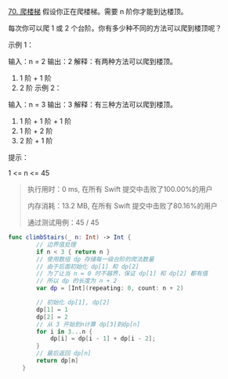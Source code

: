 [70. 爬楼梯](https://leetcode.cn/problems/climbing-stairs)
假设你正在爬楼梯。需要 n 阶你才能到达楼顶。

每次你可以爬 1 或 2 个台阶。你有多少种不同的方法可以爬到楼顶呢？

 

示例 1：

输入：n = 2
输出：2
解释：有两种方法可以爬到楼顶。
1. 1 阶 + 1 阶
2. 2 阶
示例 2：

输入：n = 3
输出：3
解释：有三种方法可以爬到楼顶。
1. 1 阶 + 1 阶 + 1 阶
2. 1 阶 + 2 阶
3. 2 阶 + 1 阶
 

提示：

1 <= n <= 45


> 执行用时：0 ms, 在所有 Swift 提交中击败了100.00%的用户
>
> 内存消耗：13.2 MB, 在所有 Swift 提交中击败了80.16%的用户
>
> 通过测试用例：45 / 45

```swift
func climbStairs(_ n: Int) -> Int {
        // 边界值处理
        if n < 3 { return n }
        // 使用数组 dp 存储每一级台阶的爬法数量
        // 由于后面初始化 dp[1] 和 dp[2] 
        // 为了让当 n = 0 时不越界，保证 dp[1] 和 dp[2] 都有值
        // 所以 dp 的长度为 n + 2
        var dp = [Int](repeating: 0, count: n + 2)

        // 初始化 dp[1], dp[2]
        dp[1] = 1
        dp[2] = 2
        // 从 3 开始到n计算 dp[3]到dp[n]
        for i in 3...n {
            dp[i] = dp[i - 1] + dp[i - 2];
        }
        // 最后返回 dp[n]
        return dp[n]
    }
```

